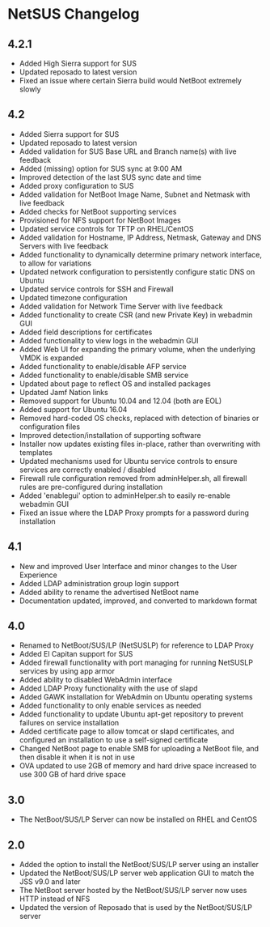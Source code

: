 # NetSUS Changelog

## 4.2.1

* Added High Sierra support for SUS
* Updated reposado to latest version
* Fixed an issue where certain Sierra build would NetBoot extremely slowly

## 4.2

* Added Sierra support for SUS
* Updated reposado to latest version
* Added validation for SUS Base URL and Branch name(s) with live feedback
* Added (missing) option for SUS sync at 9:00 AM
* Improved detection of the last SUS sync date and time
* Added proxy configuration to SUS
* Added validation for NetBoot Image Name, Subnet and Netmask with live feedback
* Added checks for NetBoot supporting services
* Provisioned for NFS support for NetBoot Images
* Updated service controls for TFTP on RHEL/CentOS
* Added validation for Hostname, IP Address, Netmask, Gateway and DNS Servers with live feedback
* Added functionality to dynamically determine primary network interface, to allow for variations
* Updated network configuration to persistently configure static DNS on Ubuntu
* Updated service controls for SSH and Firewall
* Updated timezone configuration
* Added validation for Network Time Server with live feedback
* Added functionality to create CSR (and new Private Key) in webadmin GUI
* Added field descriptions for certificates
* Added functionality to view logs in the webadmin GUI
* Added Web UI for expanding the primary volume, when the underlying VMDK is expanded
* Added functionality to enable/disable AFP service
* Added functionality to enable/disable SMB service
* Updated about page to reflect OS and installed packages
* Updated Jamf Nation links
* Removed support for Ubuntu 10.04 and 12.04 (both are EOL)
* Added support for Ubuntu 16.04
* Removed hard-coded OS checks, replaced with detection of binaries or configuration files
* Improved detection/installation of supporting software
* Installer now updates existing files in-place, rather than overwriting with templates
* Updated mechanisms used for Ubuntu service controls to ensure services are correctly enabled / disabled
* Firewall rule configuration removed from adminHelper.sh, all firewall rules are pre-configured during installation
* Added 'enablegui' option to adminHelper.sh to easily re-enable webadmin GUI
* Fixed an issue where the LDAP Proxy prompts for a password during installation

## 4.1

* New and improved User Interface and minor changes to the User Experience
* Added LDAP administration group login support
* Added ability to rename the advertised NetBoot name
* Documentation updated, improved, and converted to markdown format

## 4.0

* Renamed to NetBoot/SUS/LP (NetSUSLP) for reference to LDAP Proxy
* Added El Capitan support for SUS
* Added firewall functionality with port managing for running NetSUSLP services by using app armor
* Added ability to disabled WebAdmin interface
* Added LDAP Proxy functionality with the use of slapd
* Added GAWK installation for WebAdmin on Ubuntu operating systems
* Added functionality to only enable services as needed
* Added functionality to update Ubuntu apt-get repository to prevent failures on service installation
* Added certificate page to allow tomcat or slapd certificates, and configured an installation to use a self-signed certificate
* Changed NetBoot page to enable SMB for uploading a NetBoot file, and then disable it when it is not in use
* OVA updated to use 2GB of memory and hard drive space increased to use 300 GB of hard drive space

## 3.0

* The NetBoot/SUS/LP Server can now be installed on RHEL and CentOS

## 2.0

* Added the option to install the NetBoot/SUS/LP server using an installer
* Updated the NetBoot/SUS/LP server web application GUI to match the JSS v9.0 and later
* The NetBoot server hosted by the NetBoot/SUS/LP server now uses HTTP instead of NFS
* Updated the version of Reposado that is used by the NetBoot/SUS/LP server